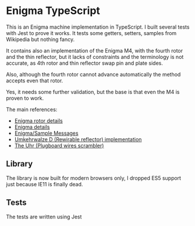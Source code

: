 # Enigma TypeScript

This is an Enigma machine implementation in TypeScript. I built several tests with
Jest to prove it works. It tests some getters, setters, samples from
Wikipedia but nothing fancy.

It contains also an implementation of the Enigma M4, with the fourth rotor and
the thin reflector, but it lacks of constraints and the terminology is not
accurate, as 4th rotor and thin reflector swap pin and plate sides.

Also, although the fourth rotor cannot advance automatically the method accepts
even that rotor.

Yes, it needs some further validation, but the base is that even the M4 is proven to work.

The main references:

 * [Enigma rotor details](https://en.wikipedia.org/wiki/Enigma_rotor_details)
 * [Enigma details](http://users.telenet.be/d.rijmenants/en/enigmatech.htm#steppingmechanism)
 * [Enigma/Sample Messages](http://wiki.franklinheath.co.uk/index.php/Enigma/Sample_Messages)
 * [Umkehrwalze D (Rewirable reflector) implementation](http://www.cryptomuseum.com/crypto/enigma/ukwd/index.htm)
 * [The Uhr (Plugboard wires scrambler)](https://cryptomuseum.com/crypto/enigma/uhr/index.htm)

## Library

The library is now built for modern browsers only, I dropped ES5 support just because IE11 is finally dead.

## Tests

The tests are written using Jest
